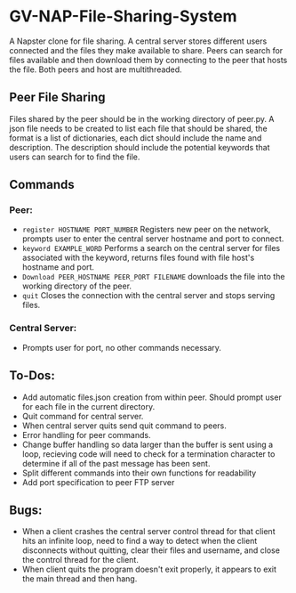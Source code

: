 # GV-NAP-File-Sharing-System
A Napster clone for file sharing. A central server stores different users connected and the files they make available to share. Peers can search for files available and then download them by connecting to the peer that hosts the file. Both peers and host are multithreaded. 

## Peer File Sharing
Files shared by the peer should be in the working directory of peer.py. A json file needs to be created to list each file that should be shared, the format is a list of dictionaries, each dict should include the name and description. The description should include the potential keywords that users can search for to find the file. 

## Commands
### Peer:
- `register HOSTNAME PORT_NUMBER`  Registers new peer on the network, prompts user to enter the central server hostname and port to connect.
- `keyword EXAMPLE_WORD`  Performs a search on the central server for files associated with the keyword, returns files found with file host's hostname and port.
- `Download PEER_HOSTNAME PEER_PORT FILENAME` downloads the file into the working directory of the peer.
- `quit`  Closes the connection with the central server and stops serving files.

### Central Server:
- Prompts user for port, no other commands necessary. 

## To-Dos:
- Add automatic files.json creation from within peer. Should prompt user for each file in the current directory.
- Quit command for central server. 
- When central server quits send quit command to peers.
- Error handling for peer commands. 
- Change buffer handling so data larger than the buffer is sent using a loop, recieving code will need to check for a termination character to determine if all of the past message has been sent. 
- Split different commands into their own functions for readability
- Add port specification to peer FTP server

## Bugs:
- When a client crashes the central server control thread for that client hits an infinite loop, need to find a way to detect when the client disconnects without quitting, clear their files and username, and close the control thread for the client. 
- When client quits the program doesn't exit properly, it appears to exit the main thread and then hang. 
